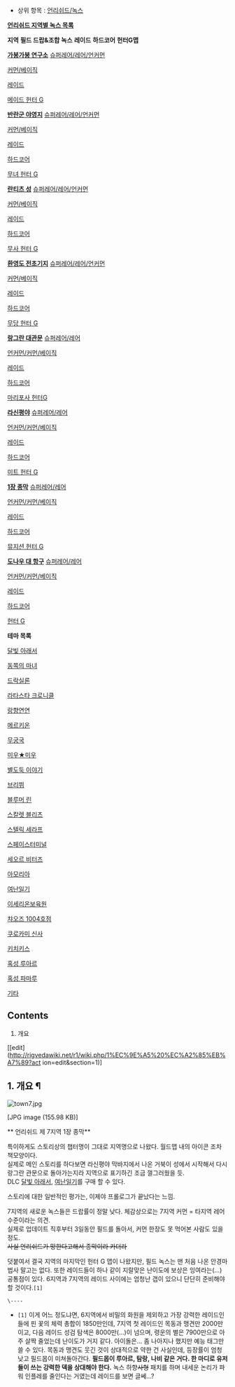   * 상위 항목 : [언리쉬드/녹스](%EC%96%B8%EB%A6%AC%EC%89%AC%EB%93%9C/%EB%85%B9%EC%8A%A4.md)  

**[언리쉬드 지역별 녹스 목록](%EC%96%B8%EB%A6%AC%EC%89%AC%EB%93%9C/%EB%85%B9%EC%8A%A4.md)**

**지역**
**필드 드랍&조합 녹스**
**레이드**
**하드코어**
**헌터G맵**

**[가붕가붕 연구소](%EA%B0%80%EB%B6%95%EA%B0%80%EB%B6%95%20%EC%97%B0%EA%B5%AC%EC%86%8C.md)**
[슈퍼레어/레어/언커먼](%EA%B0%80%EB%B6%95%EA%B0%80%EB%B6%95%20%EC%97%B0%EA%B5%AC%EC%86%8C/%EC%8A%88%ED%8D%BC%EB%A0%88%EC%96%B4%7E%EC%96%B8%EC%BB%A4%EB%A8%BC.md)

[커먼/베이직](%EA%B0%80%EB%B6%95%EA%B0%80%EB%B6%95%20%EC%97%B0%EA%B5%AC%EC%86%8C/%EC%BB%A4%EB%A8%BC%7E%EB%B2%A0%EC%9D%B4%EC%A7%81.md)

[레이드](%EA%B0%80%EB%B6%95%EA%B0%80%EB%B6%95%20%EC%97%B0%EA%B5%AC%EC%86%8C/%EB%A0%88%EC%9D%B4%EB%93%9C.md)



[메이드 헌터 G](%EB%A9%94%EC%9D%B4%EB%93%9C%20%ED%97%8C%ED%84%B0%20G.md)

**[반란군 야영지](%EB%B0%98%EB%9E%80%EA%B5%B0%20%EC%95%BC%EC%98%81%EC%A7%80.md)**
[슈퍼레어/레어/언커먼](%EB%B0%98%EB%9E%80%EA%B5%B0%20%EC%95%BC%EC%98%81%EC%A7%80/%EC%8A%88%ED%8D%BC%EB%A0%88%EC%96%B4%7E%EC%96%B8%EC%BB%A4%EB%A8%BC.md)

[커먼/베이직](%EB%B0%98%EB%9E%80%EA%B5%B0%20%EC%95%BC%EC%98%81%EC%A7%80/%EC%BB%A4%EB%A8%BC%7E%EB%B2%A0%EC%9D%B4%EC%A7%81.md)

[레이드](%EB%B0%98%EB%9E%80%EA%B5%B0%20%EC%95%BC%EC%98%81%EC%A7%80/%EB%A0%88%EC%9D%B4%EB%93%9C.md)

[하드코어](%EB%B0%98%EB%9E%80%EA%B5%B0%20%EC%95%BC%EC%98%81%EC%A7%80/%ED%95%98%EB%93%9C%EC%BD%94%EC%96%B4.md)

[무녀 헌터 G](%EB%AC%B4%EB%85%80%20%ED%97%8C%ED%84%B0%20G.md)

**[란티츠 성](%EB%9E%80%ED%8B%B0%EC%B8%A0%20%EC%84%B1.md)**
[슈퍼레어/레어/언커먼](%EB%9E%80%ED%8B%B0%EC%B8%A0%20%EC%84%B1/%EC%8A%88%ED%8D%BC%EB%A0%88%EC%96%B4%7E%EC%96%B8%EC%BB%A4%EB%A8%BC.md)

[커먼/베이직](%EB%9E%80%ED%8B%B0%EC%B8%A0%20%EC%84%B1/%EC%BB%A4%EB%A8%BC%7E%EB%B2%A0%EC%9D%B4%EC%A7%81.md)

[레이드](%EB%9E%80%ED%8B%B0%EC%B8%A0%20%EC%84%B1/%EB%A0%88%EC%9D%B4%EB%93%9C.md)

[하드코어](%EB%9E%80%ED%8B%B0%EC%B8%A0%20%EC%84%B1/%ED%95%98%EB%93%9C%EC%BD%94%EC%96%B4.md)

[무사 헌터 G](%EB%AC%B4%EC%82%AC%20%ED%97%8C%ED%84%B0%20G.md)

**[환영도 전초기지](%ED%99%98%EC%98%81%EB%8F%84%20%EC%A0%84%EC%B4%88%EA%B8%B0%EC%A7%80.md)**
[슈퍼레어/레어/언커먼](%ED%99%98%EC%98%81%EB%8F%84%20%EC%A0%84%EC%B4%88%EA%B8%B0%EC%A7%80/%EC%8A%88%ED%8D%BC%EB%A0%88%EC%96%B4%7E%EC%96%B8%EC%BB%A4%EB%A8%BC.md)

[커먼/베이직](%ED%99%98%EC%98%81%EB%8F%84%20%EC%A0%84%EC%B4%88%EA%B8%B0%EC%A7%80/%EC%BB%A4%EB%A8%BC%7E%EB%B2%A0%EC%9D%B4%EC%A7%81.md)

[레이드](%ED%99%98%EC%98%81%EB%8F%84%20%EC%A0%84%EC%B4%88%EA%B8%B0%EC%A7%80/%EB%A0%88%EC%9D%B4%EB%93%9C.md)

[하드코어](%ED%99%98%EC%98%81%EB%8F%84%20%EC%A0%84%EC%B4%88%EA%B8%B0%EC%A7%80/%ED%95%98%EB%93%9C%EC%BD%94%EC%96%B4.md)

[무당 헌터 G](%EB%AC%B4%EB%8B%B9%20%ED%97%8C%ED%84%B0%20G.md)

**[랑그란 대관문](%EB%9E%91%EA%B7%B8%EB%9E%80%20%EB%8C%80%EA%B4%80%EB%AC%B8.md)**
[슈퍼레어/레어](%EB%9E%91%EA%B7%B8%EB%9E%80%20%EB%8C%80%EA%B4%80%EB%AC%B8/%EC%8A%88%ED%8D%BC%EB%A0%88%EC%96%B4%7E%EB%A0%88%EC%96%B4.md)

[언커먼/커먼/베이직](%EB%9E%91%EA%B7%B8%EB%9E%80%20%EB%8C%80%EA%B4%80%EB%AC%B8/%EC%96%B8%EC%BB%A4%EB%A8%BC%7E%EB%B2%A0%EC%9D%B4%EC%A7%81.md)

[레이드](%EB%9E%91%EA%B7%B8%EB%9E%80%20%EB%8C%80%EA%B4%80%EB%AC%B8/%EB%A0%88%EC%9D%B4%EB%93%9C.md)

[하드코어](%EB%9E%91%EA%B7%B8%EB%9E%80%20%EB%8C%80%EA%B4%80%EB%AC%B8/%ED%95%98%EB%93%9C%EC%BD%94%EC%96%B4.md)

[마리포사 헌터G](%EB%A7%88%EB%A6%AC%ED%8F%AC%EC%82%AC%20%ED%97%8C%ED%84%B0%20G.md)

**[라신평야](%EB%9D%BC%EC%8B%A0%ED%8F%89%EC%95%BC.md)**
[슈퍼레어/레어](%EB%9D%BC%EC%8B%A0%ED%8F%89%EC%95%BC/%EC%8A%88%ED%8D%BC%EB%A0%88%EC%96%B4%7E%EB%A0%88%EC%96%B4.md)

[언커먼/커먼/베이직](%EB%9D%BC%EC%8B%A0%ED%8F%89%EC%95%BC/%EC%96%B8%EC%BB%A4%EB%A8%BC%7E%EB%B2%A0%EC%9D%B4%EC%A7%81.md)

[레이드](%EB%9D%BC%EC%8B%A0%ED%8F%89%EC%95%BC/%EB%A0%88%EC%9D%B4%EB%93%9C.md)

[하드코어](%EB%9D%BC%EC%8B%A0%ED%8F%89%EC%95%BC/%ED%95%98%EB%93%9C%EC%BD%94%EC%96%B4.md)

[미트 헌터 G](%EB%AF%B8%ED%8A%B8%20%ED%97%8C%ED%84%B0%20G.md)

**[1장 종막](1%EC%9E%A5%20%EC%A2%85%EB%A7%89.md)**
[슈퍼레어/레어](1%EC%9E%A5%20%EC%A2%85%EB%A7%89/%EC%8A%88%ED%8D%BC%EB%A0%88%EC%96%B4%7E%EB%A0%88%EC%96%B4.md)

[언커먼/커먼/베이직](1%EC%9E%A5%20%EC%A2%85%EB%A7%89/%EC%96%B8%EC%BB%A4%EB%A8%BC%7E%EB%B2%A0%EC%9D%B4%EC%A7%81.md)

[레이드](1%EC%9E%A5%20%EC%A2%85%EB%A7%89/%EB%A0%88%EC%9D%B4%EB%93%9C.md)

[하드코어](1%EC%9E%A5%20%EC%A2%85%EB%A7%89/%ED%95%98%EB%93%9C%EC%BD%94%EC%96%B4.md)

[뮤지션 헌터 G](%EB%AE%A4%EC%A7%80%EC%85%98%20%ED%97%8C%ED%84%B0%20G.md)

**[도나우 대 항구](%EB%8F%84%EB%82%98%EC%9A%B0%20%EB%8C%80%20%ED%95%AD%EA%B5%AC.md)**
[슈퍼레어/레어](%EB%8F%84%EB%82%98%EC%9A%B0%20%EB%8C%80%20%ED%95%AD%EA%B5%AC/%EC%8A%88%ED%8D%BC%EB%A0%88%EC%96%B4%7E%EB%A0%88%EC%96%B4.md)

[언커먼/커먼/베이직](%EB%8F%84%EB%82%98%EC%9A%B0%20%EB%8C%80%20%ED%95%AD%EA%B5%AC/%EC%96%B8%EC%BB%A4%EB%A8%BC%7E%EB%B2%A0%EC%9D%B4%EC%A7%81.md)

[레이드](%EB%8F%84%EB%82%98%EC%9A%B0%20%EB%8C%80%20%ED%95%AD%EA%B5%AC/%EB%A0%88%EC%9D%B4%EB%93%9C.md)

[하드코어](%EB%8F%84%EB%82%98%EC%9A%B0%20%EB%8C%80%ED%95%AD%EA%B5%AC/%ED%95%98%EB%93%9C%EC%BD%94%EC%96%B4.md)

[헌터 G](%ED%97%8C%ED%84%B0%20G.md)

  

**테마 목록**

[달빛 아래서](%EB%8B%AC%EB%B9%9B%20%EC%95%84%EB%9E%98%EC%84%9C.md)

[동쪽의 마녀](%EB%8F%99%EC%AA%BD%EC%9D%98%20%EB%A7%88%EB%85%80.md)

[드락실론](%EB%93%9C%EB%9D%BD%EC%8B%A4%EB%A1%A0.md)

[라타스타 크로니클](%EB%9D%BC%ED%83%80%EC%8A%A4%ED%83%80%20%ED%81%AC%EB%A1%9C%EB%8B%88%ED%81%B4.md)

[랑향연연](%EB%9E%91%ED%96%A5%EC%97%B0%EC%97%B0.md)

[메르키온](%EB%A9%94%EB%A5%B4%ED%82%A4%EC%98%A8.md)

[무궁국](%EB%AC%B4%EA%B6%81%EA%B5%AD.md)

[미우★미우](%EB%AF%B8%EC%9A%B0%E2%98%85%EB%AF%B8%EC%9A%B0.md)

[별도둑 이야기](%EB%B3%84%EB%8F%84%EB%91%91%20%EC%9D%B4%EC%95%BC%EA%B8%B0.md)

[브리뷔](%EB%B8%8C%EB%A6%AC%EB%B7%94.md)

[블루머 린](%EB%B8%94%EB%A3%A8%EB%A8%B8%20%EB%A6%B0.md)

[스칼렛 블리츠](%EC%8A%A4%EC%B9%BC%EB%A0%9B%20%EB%B8%94%EB%A6%AC%EC%B8%A0.md)

[스텔릭 세라프](%EC%8A%A4%ED%85%94%EB%A6%AD%20%EC%84%B8%EB%9D%BC%ED%94%84.md)

[스페이스터미널](%EC%8A%A4%ED%8E%98%EC%9D%B4%EC%8A%A4%20%ED%84%B0%EB%AF%B8%EB%84%90.md)

[세오르 비터즈](%EC%84%B8%EC%98%A4%EB%A5%B4%20%EB%B9%84%ED%84%B0%EC%A6%88.md)

[아모리아](%EC%95%84%EB%AA%A8%EB%A6%AC%EC%95%84.md)

[여난일기](%EC%97%AC%EB%82%9C%EC%9D%BC%EA%B8%B0.md)

[이세리온보육원](%EC%9D%B4%EC%84%B8%EB%A6%AC%EC%98%A8%20%EB%B3%B4%EC%9C%A1%EC%9B%90.md)

[챠오즈 1004호점](%EC%B1%A0%EC%98%A4%EC%A6%88%201004%ED%98%B8%EC%A0%90.md)

[쿠로카미 신사](%EC%BF%A0%EB%A1%9C%EC%B9%B4%EB%AF%B8%20%EC%8B%A0%EC%82%AC.md)

[키치키스](%ED%82%A4%EC%B9%98%ED%82%A4%EC%8A%A4.md)

[혹성 루아르](%ED%98%B9%EC%84%B1%20%EB%A3%A8%EC%95%84%EB%A5%B4.md)

[혹성 파마루](%ED%98%B9%EC%84%B1%20%ED%8C%8C%EB%A7%88%EB%A3%A8.md)

[기타](%EC%96%B8%EB%A6%AC%EC%89%AC%EB%93%9C/%EB%85%B9%EC%8A%A4/%EA%B8%B0%ED%83%80.md)

  

## Contents

    

1. 개요 

[[edit](http://rigvedawiki.net/r1/wiki.php/1%EC%9E%A5%20%EC%A2%85%EB%A7%89?act
ion=edit&section=1)]

## 1. 개요 ¶

  

![town7.jpg](//rv.wkcdn.net/http://rigvedawiki.net/r1/pds/town7.jpg)

[JPG image (155.98 KB)]

  

** 언리쉬드 제 7지역 1장 종막**

  

특이하게도 스토리상의 챕터명이 그대로 지역명으로 나왔다. 월드맵 내의 아이콘 조차 책모양이다.  
실제로 메인 스토리를 하다보면 라신평야 막바지에서 나온 거북이 성에서 시작해서 다시 랑그란 관문으로 돌아가는지라 지역으로 표기하긴 조금
껄그러웠을 듯.  
DLC [달빛 아래서](%EB%8B%AC%EB%B9%9B%20%EC%95%84%EB%9E%98%EC%84%9C.md),
[여난일기](%EC%97%AC%EB%82%9C%EC%9D%BC%EA%B8%B0.md)를 구매 할 수 있다.

  

스토리에 대한 일반적인 평가는, 이제야 프롤로그가 끝났다는 느낌.

  

7지역의 새로운 녹스들은 드랍률이 정말 낮다. 체감상으로는 7지역 커먼 = 타지역 레어 수준이라는 의견.  
실제로 업데이트 직후부터 3일동안 필드를 돌아서, 커먼 한장도 못 먹어본 사람도 있을 정도.  
<del>사실 언리쉬드가 망한다고해서 종막이라 카더라</del>

  

덧붙여서 결국 지역의 마지막인 헌터 G 맵이 나왔지만, 필드 녹스는 맨 처음 나온 안경마법사 말고는 없다. 또한 레이드들이 하나 같이
지랄맞은 난이도에 보상은 잉여라는(…) 공통점이 있다. 6지역과 7지역의 레이드 사이에는 엄청난 갭이 있으니 단단히 준비해야할
것이다.`[1]`

`\----`

  * `[1]` 이게 어느 정도냐면, 6지역에서 비밀의 화원을 제외하고 가장 강력한 레이드인 들에 핀 꽃의 체력 총합이 1850만인데, 7지역 첫 레이드인 목동과 맹견만 2000만이고, 다음 레이드 성검 탐색은 8000만(…)이 넘으며, 령운의 별은 7900만으로 아주 살짝 줄었는데 난이도가 거지 같다. 아이돌은… 좀 나아지나 했지만 예능 태그만 쓸 수 있다. 목동과 맹견도 웃긴 것이 상대적으로 약한 건 사실인데, 등장률이 엄청 낮고 필드몹이 미쳐돌아간다. **필드몹이 루아르, 탐랑, 나비 같은 거다. 한 마디로 유저들이 쓰는 강력한 덱을 상대해야 한다.** 녹스 하향<del>사형</del> 패치를 하며 내세운 논리가 파워 인플레를 줄인다는 거였는데 레이드를 보면 글쎄…?

